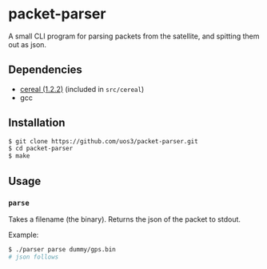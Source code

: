 # packet-parser

A small CLI program for parsing packets from the satellite, and spitting them
out as json.

## Dependencies

* [cereal (1.2.2)](https://uscilab.github.io/cereal) (included in `src/cereal`)
* gcc

## Installation

```bash
$ git clone https://github.com/uos3/packet-parser.git
$ cd packet-parser
$ make
```

## Usage

### `parse`

Takes a filename (the binary). Returns the json of the packet to stdout.

Example:

```bash
$ ./parser parse dummy/gps.bin
# json follows
```
